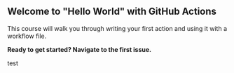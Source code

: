## Welcome to "Hello World" with GitHub Actions

This course will walk you through writing your first action and using it with a workflow file.

**Ready to get started? Navigate to the first issue.**

test
